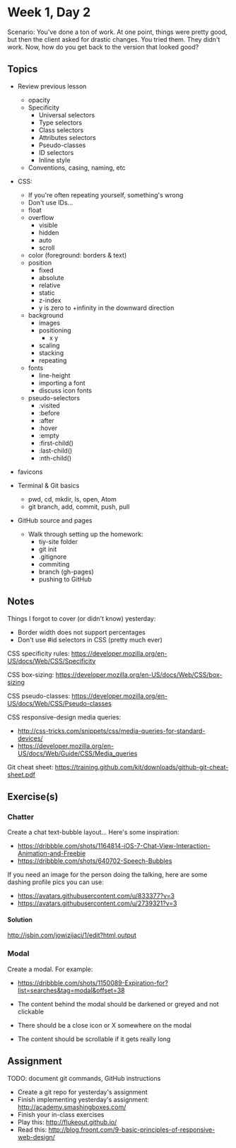 # Week 1, Day 2

Scenario: You've done a ton of work. At one point, things were pretty good, but
then the client asked for drastic changes. You tried them. They didn't work.
Now, how do you get back to the version that looked good?

## Topics

- Review previous lesson
  - opacity
  - Specificity
    - Universal selectors
    - Type selectors
    - Class selectors
    - Attributes selectors
    - Pseudo-classes
    - ID selectors
    - Inline style
  - Conventions, casing, naming, etc
- CSS:
  - If you're often repeating yourself, something's wrong
  - Don't use IDs...
  - float
  - overflow
    - visible
    - hidden
    - auto
    - scroll
  - color (foreground: borders & text)
  - position
    - fixed
    - absolute
    - relative
    - static
    - z-index
    - y is zero to +infinity in the downward direction
  - background
    - images
    - positioning
      - x y
    - scaling
    - stacking
    - repeating
  - fonts
    - line-height
    - importing a font
    - discuss icon fonts
  - pseudo-selectors
    - :visited
    - :before
    - :after
    - :hover
    - :empty
    - :first-child()
    - :last-child()
    - :nth-child()

- favicons

- Terminal & Git basics
  - pwd, cd, mkdir, ls, open, Atom
  - git branch, add, commit, push, pull
- GitHub source and pages
  - Walk through setting up the homework:
    - tiy-site folder
    - git init
    - .gitignore
    - commiting
    - branch (gh-pages)
    - pushing to GitHub

## Notes

Things I forgot to cover (or didn't know) yesterday:

* Border width does not support percentages
* Don't use #id selectors in CSS (pretty much ever)

CSS specificity rules:
https://developer.mozilla.org/en-US/docs/Web/CSS/Specificity

CSS box-sizing:
https://developer.mozilla.org/en-US/docs/Web/CSS/box-sizing

CSS pseudo-classes:
https://developer.mozilla.org/en-US/docs/Web/CSS/Pseudo-classes

CSS responsive-design media queries:

* http://css-tricks.com/snippets/css/media-queries-for-standard-devices/
* https://developer.mozilla.org/en-US/docs/Web/Guide/CSS/Media_queries

Git cheat sheet:
https://training.github.com/kit/downloads/github-git-cheat-sheet.pdf

## Exercise(s)

### Chatter

Create a chat text-bubble layout... Here's some inspiration:

- https://dribbble.com/shots/1164814-iOS-7-Chat-View-Interaction-Animation-and-Freebie
- https://dribbble.com/shots/640702-Speech-Bubbles

If you need an image for the person doing the talking, here are some dashing
profile pics you can use:

- https://avatars.githubusercontent.com/u/833377?v=3
- https://avatars.githubusercontent.com/u/2739321?v=3

#### Solution

http://jsbin.com/jowizijaci/1/edit?html,output

### Modal

Create a modal. For example:

- https://dribbble.com/shots/1150089-Expiration-for?list=searches&tag=modal&offset=38

- The content behind the modal should be darkened or greyed and not clickable
- There should be a close icon or X somewhere on the modal
- The content should be scrollable if it gets really long

## Assignment

TODO: document git commands, GitHub instructions

- Create a git repo for yesterday's assignment
- Finish implementing yesterday's assignment: http://academy.smashingboxes.com/
- Finish your in-class exercises
- Play this: http://flukeout.github.io/
- Read this: http://blog.froont.com/9-basic-principles-of-responsive-web-design/
